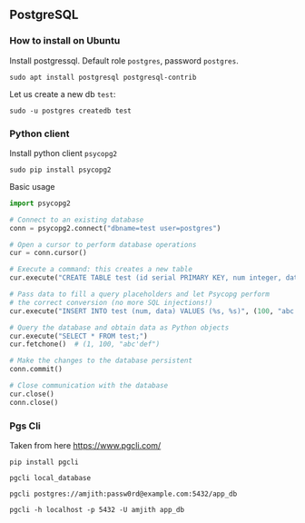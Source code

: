 ## PostgreSQL
### How to install on Ubuntu

Install postgressql. Default role `postgres`, password `postgres`.

```
sudo apt install postgresql postgresql-contrib
```

Let us create a new db `test`:
```
sudo -u postgres createdb test
```

### Python client
Install python client `psycopg2`

```
sudo pip install psycopg2
```

Basic usage

```python
import psycopg2

# Connect to an existing database
conn = psycopg2.connect("dbname=test user=postgres")

# Open a cursor to perform database operations
cur = conn.cursor()

# Execute a command: this creates a new table
cur.execute("CREATE TABLE test (id serial PRIMARY KEY, num integer, data varchar);")

# Pass data to fill a query placeholders and let Psycopg perform
# the correct conversion (no more SQL injections!)
cur.execute("INSERT INTO test (num, data) VALUES (%s, %s)", (100, "abc'def"))

# Query the database and obtain data as Python objects
cur.execute("SELECT * FROM test;")
cur.fetchone()  # (1, 100, "abc'def")

# Make the changes to the database persistent
conn.commit()

# Close communication with the database
cur.close()
conn.close()
```


### Pgs Cli
Taken from here https://www.pgcli.com/
```
pip install pgcli

pgcli local_database

pgcli postgres://amjith:passw0rd@example.com:5432/app_db

pgcli -h localhost -p 5432 -U amjith app_db
```
